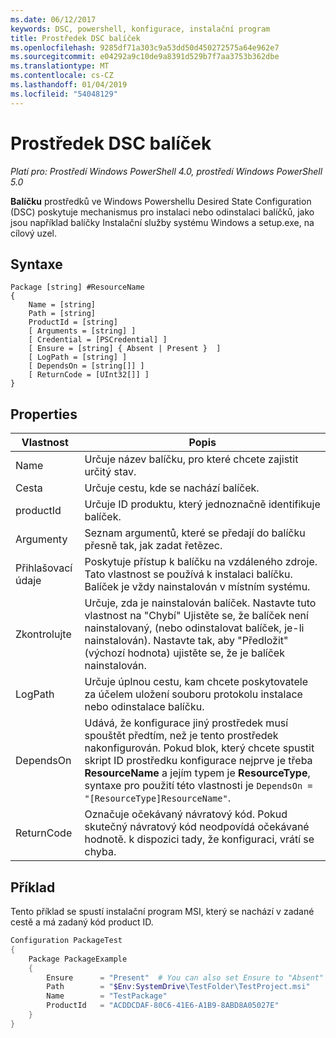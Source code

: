 ```yaml
---
ms.date: 06/12/2017
keywords: DSC, powershell, konfigurace, instalační program
title: Prostředek DSC balíček
ms.openlocfilehash: 9285df71a303c9a53dd50d450272575a64e962e7
ms.sourcegitcommit: e04292a9c10de9a8391d529b7f7aa3753b362dbe
ms.translationtype: MT
ms.contentlocale: cs-CZ
ms.lasthandoff: 01/04/2019
ms.locfileid: "54048129"
---
```

# <a name="dsc-package-resource"></a>Prostředek DSC balíček

_Platí pro: Prostředí Windows PowerShell 4.0, prostředí Windows PowerShell 5.0_

**Balíčku** prostředků ve Windows Powershellu Desired State Configuration (DSC) poskytuje mechanismus pro instalaci nebo odinstalaci balíčků, jako jsou například balíčky Instalační služby systému Windows a setup.exe, na cílový uzel.

## <a name="syntax"></a>Syntaxe

```
Package [string] #ResourceName
{
    Name = [string]
    Path = [string]
    ProductId = [string]
    [ Arguments = [string] ]
    [ Credential = [PSCredential] ]
    [ Ensure = [string] { Absent | Present }  ]
    [ LogPath = [string] ]
    [ DependsOn = [string[]] ]
    [ ReturnCode = [UInt32[]] ]
}
```

## <a name="properties"></a>Properties

| Vlastnost | Popis |
| --- | --- |
| Name| Určuje název balíčku, pro které chcete zajistit určitý stav.|
| Cesta| Určuje cestu, kde se nachází balíček.|
| productId| Určuje ID produktu, který jednoznačně identifikuje balíček.|
| Argumenty| Seznam argumentů, které se předají do balíčku přesně tak, jak zadat řetězec.|
| Přihlašovací údaje| Poskytuje přístup k balíčku na vzdáleného zdroje. Tato vlastnost se používá k instalaci balíčku. Balíček je vždy nainstalován v místním systému.|
| Zkontrolujte| Určuje, zda je nainstalován balíček. Nastavte tuto vlastnost na "Chybí" Ujistěte se, že balíček není nainstalovaný, (nebo odinstalovat balíček, je-li nainstalován). Nastavte tak, aby "Předložit" (výchozí hodnota) ujistěte se, že je balíček nainstalován.|
| LogPath| Určuje úplnou cestu, kam chcete poskytovatele za účelem uložení souboru protokolu instalace nebo odinstalace balíčku.|
| DependsOn | Udává, že konfigurace jiný prostředek musí spouštět předtím, než je tento prostředek nakonfigurován. Pokud blok, který chcete spustit skript ID prostředku konfigurace nejprve je třeba **ResourceName** a jejím typem je **ResourceType**, syntaxe pro použití této vlastnosti je `DependsOn = "[ResourceType]ResourceName"`.|
| ReturnCode| Označuje očekávaný návratový kód. Pokud skutečný návratový kód neodpovídá očekávané hodnotě. k dispozici tady, že konfiguraci, vrátí se chyba.|

## <a name="example"></a>Příklad

Tento příklad se spustí instalační program MSI, který se nachází v zadané cestě a má zadaný kód product ID.

```powershell
Configuration PackageTest
{
    Package PackageExample
    {
        Ensure      = "Present"  # You can also set Ensure to "Absent"
        Path        = "$Env:SystemDrive\TestFolder\TestProject.msi"
        Name        = "TestPackage"
        ProductId   = "ACDDCDAF-80C6-41E6-A1B9-8ABD8A05027E"
    }
}
```
